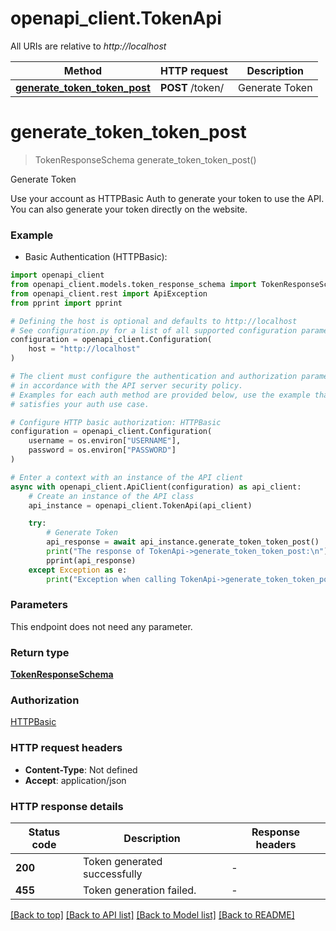 # openapi_client.TokenApi

All URIs are relative to *http://localhost*

Method | HTTP request | Description
------------- | ------------- | -------------
[**generate_token_token_post**](TokenApi.md#generate_token_token_post) | **POST** /token/ | Generate Token


# **generate_token_token_post**
> TokenResponseSchema generate_token_token_post()

Generate Token

Use your account as HTTPBasic Auth to generate your token to use the API. You can also generate your token directly on the website.

### Example

* Basic Authentication (HTTPBasic):

```python
import openapi_client
from openapi_client.models.token_response_schema import TokenResponseSchema
from openapi_client.rest import ApiException
from pprint import pprint

# Defining the host is optional and defaults to http://localhost
# See configuration.py for a list of all supported configuration parameters.
configuration = openapi_client.Configuration(
    host = "http://localhost"
)

# The client must configure the authentication and authorization parameters
# in accordance with the API server security policy.
# Examples for each auth method are provided below, use the example that
# satisfies your auth use case.

# Configure HTTP basic authorization: HTTPBasic
configuration = openapi_client.Configuration(
    username = os.environ["USERNAME"],
    password = os.environ["PASSWORD"]
)

# Enter a context with an instance of the API client
async with openapi_client.ApiClient(configuration) as api_client:
    # Create an instance of the API class
    api_instance = openapi_client.TokenApi(api_client)

    try:
        # Generate Token
        api_response = await api_instance.generate_token_token_post()
        print("The response of TokenApi->generate_token_token_post:\n")
        pprint(api_response)
    except Exception as e:
        print("Exception when calling TokenApi->generate_token_token_post: %s\n" % e)
```



### Parameters

This endpoint does not need any parameter.

### Return type

[**TokenResponseSchema**](TokenResponseSchema.md)

### Authorization

[HTTPBasic](../README.md#HTTPBasic)

### HTTP request headers

 - **Content-Type**: Not defined
 - **Accept**: application/json

### HTTP response details

| Status code | Description | Response headers |
|-------------|-------------|------------------|
**200** | Token generated successfully |  -  |
**455** | Token generation failed. |  -  |

[[Back to top]](#) [[Back to API list]](../README.md#documentation-for-api-endpoints) [[Back to Model list]](../README.md#documentation-for-models) [[Back to README]](../README.md)

